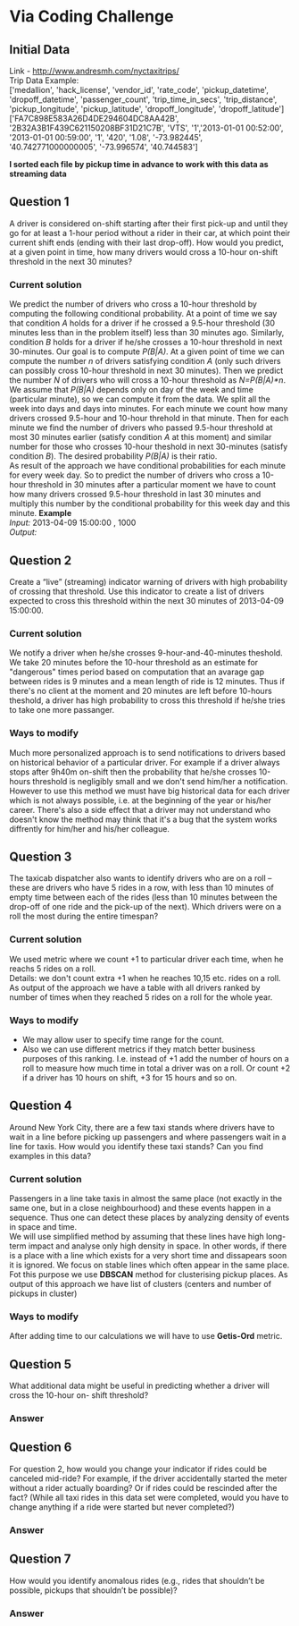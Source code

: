 # Via Coding Challenge
## Initial Data  
Link - http://www.andresmh.com/nyctaxitrips/  
Trip Data Example:  
['medallion', 'hack_license', 'vendor_id', 'rate_code', 'pickup_datetime', 'dropoff_datetime', 'passenger_count', 'trip_time_in_secs', 'trip_distance', 'pickup_longitude', 'pickup_latitude', 'dropoff_longitude', 'dropoff_latitude']  
['FA7C898E583A26D4DE294604DC8AA42B', '2B32A3B1F439C621150208BF31D21C7B', 'VTS', '1','2013-01-01 00:52:00', '2013-01-01 00:59:00', '1', '420', '1.08', '-73.982445', '40.742771000000005', '-73.996574', '40.744583']  
  
**I sorted each file by pickup time in advance to work with this data as streaming data**

## Question 1
A driver is considered on-shift starting after their first pick-up and until they go for at least a 
1-hour period without a rider in their car, at which point their current shift ends (ending with their
last drop-off). How would you predict, at a given point in time, how many drivers would cross a
10-hour on-shift threshold in the next 30 minutes?
### Current solution
We predict the number of drivers who cross a 10-hour threshold by computing the following conditional
probability. At a point of time we say that condition _A_ holds for a driver if he crossed a 9.5-hour 
threshold (30 minutes less than in the problem itself) less than 30 minutes ago. Similarly, condition _B_
holds for a driver if he/she crosses a 10-hour threshold in next 30-minutes. Our goal is to compute _P(B|A)_.
At a given point of time we can compute the number _n_ of drivers satisfying condition _A_ (only such drivers
can possibly cross 10-hour threshold in next 30 minutes). Then we predict the number _N_ of drivers who will
cross a 10-hour threshold as _N=P(B|A)*n_.    
We assume that _P(B|A)_ depends only on day of the week and time (particular minute), so we can compute it
from the data. We split all the week into days and days into minutes. For each minute we count how many
drivers crossed 9.5-hour and 10-hour threhold in that minute. Then for each minute we find the number of drivers
who passed 9.5-hour threshold at most 30 minutes earlier (satisfy condition _A_ at this moment) and similar
number for those who crosses 10-hour theshold in next 30-minutes (satisfy condition _B_). The desired probability
_P(B|A)_ is their ratio.  
As result of the approach we have conditional probabilities for each minute for every week day.
So to predict the number of drivers who cross a 10-hour threshold in 30 minutes after a particular moment we have 
to count how many drivers crossed 9.5-hour threshold in last 30 minutes and multiply this number by the
conditional probability for this week day and this minute.
**Example**  
*Input:* 2013-04-09 15:00:00 , 1000  
*Output:*   
## Question 2
Create a “live” (streaming) indicator warning of drivers with high probability of crossing that
threshold. Use this indicator to create a list of drivers expected to cross this threshold within the
next 30 minutes of 2013-04-09 15:00:00.
### Current solution
We notify a driver when he/she crosses 9-hour-and-40-minutes theshold. We take 20 minutes before the 
10-hour threshold as an estimate for "dangerous" times period based on computation that
an avarage gap between rides is 9 minutes and a mean length of ride is 12 minutes. Thus if there's
no client at the moment and 20 minutes are left before 10-hours theshold, a driver has high probability
to cross this threshold if he/she tries to take one more passanger.
### Ways to modify
Much more personalized approach is to send notifications to drivers based on historical behavior of
a particular driver. For example if a driver always stops after 9h40m on-shift then the
probability that he/she crosses 10-hours threshold is negligibly small and we don't send him/her
a notification. However to use this method we must have big historical data for each driver
which is not always possible, i.e. at the beginning of the year or his/her career. There's also
a side effect that a driver may not understand who doesn't know the method may think that it's a bug
that the system works diffrently for him/her and his/her colleague.
## Question 3
The taxicab dispatcher also wants to identify drivers who are on a roll – these are drivers
who have 5 rides in a row, with less than 10 minutes of empty time between each of the rides
(less than 10 minutes between the drop-off of one ride and the pick-up of the next). Which
drivers were on a roll the most during the entire timespan?  
### Current solution
We used metric where we count +1 to particular driver each time, when he reachs 5 rides on a roll.  
Details: we don't count extra +1 when he reaches 10,15 etc. rides on a roll.  
As output of the approach we have a table with all drivers ranked by number of times when they reached 5 rides on a roll for the whole year.
### Ways to modify
* We may allow user to specify time range for the count.  
* Also we can use different metrics if they match better business purposes of this ranking.
I.e. instead of +1 add the number of hours on a roll to measure how much time in total
a driver was on a roll. Or count +2 if a driver has 10 hours on shift, +3 for 15 hours and so on.
## Question 4
Around New York City, there are a few taxi stands where drivers have to wait in a line before
picking up passengers and where passengers wait in a line for taxis. How would you identify
these taxi stands? Can you find examples in this data?
### Current solution
Passengers in a line take taxis in almost the same place (not exactly in the same one, but in
a close neighbourhood) and these events happen in a sequence. Thus one can detect these places
by analyzing density of events in space and time.  
We will use simplified method by assuming that these lines have high long-term impact
and analyse only high density in space. In other words, if there is a place with a line which
exists for a very short time and dissapears soon it is ignored. We focus on stable lines which
often appear in the same place.
Fot this purpose we use **DBSCAN** method for clusterising pickup places.
As output of this approach we have list of clusters (centers and number of pickups in cluster)  
### Ways to modify
After adding time to our calculations we will have to use **Getis-Ord** metric.
## Question 5
What additional data might be useful in predicting whether a driver will cross the 10-hour on-
shift threshold?
### Answer

## Question 6
For question 2, how would you change your indicator if rides could be canceled mid-ride?
For example, if the driver accidentally started the meter without a rider actually boarding? Or if
rides could be rescinded after the fact? (While all taxi rides in this data set were completed,
would you have to change anything if a ride were started but never completed?)  
### Answer

## Question 7
How would you identify anomalous rides (e.g., rides that shouldn’t be possible, pickups that
shouldn’t be possible)?  
### Answer

